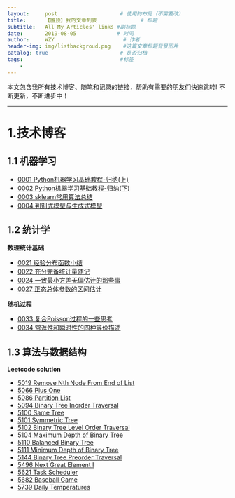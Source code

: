 ```yaml
---
layout:     post                    # 使用的布局（不需要改）
title:      【置顶】我的文章列表              # 标题 
subtitle:   All My Articles' links #副标题
date:       2019-08-05             # 时间
author:     WZY                      # 作者
header-img: img/listbackgroud.png    #这篇文章标题背景图片
catalog: true                       # 是否归档
tags:                               #标签
    - 
---
```


本文包含我所有技术博客、随笔和记录的链接，帮助有需要的朋友们快速跳转!
不断更新，不断进步中！

***

# 1.技术博客
## 1.1 机器学习
* [0001 Python机器学习基础教程-归纳(上)](https://tinky2013.github.io/2019/04/08/Python%E6%9C%BA%E5%99%A8%E5%AD%A6%E4%B9%A0%E5%9F%BA%E7%A1%80%E6%95%99%E7%A8%8B-%E5%BD%92%E7%BA%B3(%E4%B8%8A)/)
* [0002 Python机器学习基础教程-归纳(下)](https://tinky2013.github.io/2019/04/09/Python%E6%9C%BA%E5%99%A8%E5%AD%A6%E4%B9%A0%E5%9F%BA%E7%A1%80%E6%95%99%E7%A8%8B-%E5%BD%92%E7%BA%B3(%E4%B8%8B)/)
* [0003 sklearn常用算法总结](https://tinky2013.github.io/2019/08/04/sklearn%E5%B8%B8%E7%94%A8%E7%AE%97%E6%B3%95%E6%80%BB%E7%BB%93/)
* [0004 判别式模型与生成式模型](https://tinky2013.github.io/2019/07/11/%E5%88%A4%E5%88%AB%E5%BC%8F%E6%A8%A1%E5%9E%8B%E4%B8%8E%E7%94%9F%E6%88%90%E5%BC%8F%E6%A8%A1%E5%9E%8B/)

## 1.2 统计学
**数理统计基础**
* [0021 经验分布函数小结](https://tinky2013.github.io/2019/06/08/%E7%BB%8F%E9%AA%8C%E5%88%86%E5%B8%83%E5%87%BD%E6%95%B0%E5%B0%8F%E7%BB%93/)
* [0022 充分完备统计量随记](https://tinky2013.github.io/2019/05/26/%E5%85%85%E5%88%86%E5%AE%8C%E5%A4%87%E7%BB%9F%E8%AE%A1%E9%87%8F%E9%9A%8F%E8%AE%B0/)
* [0024 一致最小方差无偏估计的那些事](https://tinky2013.github.io/2019/05/05/%E4%B8%80%E8%87%B4%E6%9C%80%E5%B0%8F%E6%96%B9%E5%B7%AE%E6%97%A0%E5%81%8F%E4%BC%B0%E8%AE%A1%E7%9A%84%E9%82%A3%E4%BA%9B%E4%BA%8B/)
* [0027 正态总体参数的区间估计](https://tinky2013.github.io/2019/05/11/%E6%AD%A3%E6%80%81%E6%80%BB%E4%BD%93%E5%8F%82%E6%95%B0%E7%BD%AE%E4%BF%A1%E5%8C%BA%E9%97%B4/)

**随机过程**
* [0033 复合Poisson过程的一些思考](https://tinky2013.github.io/2019/05/03/%E5%A4%8D%E5%90%88Poisson%E8%BF%87%E7%A8%8B%E7%9A%84%E4%B8%80%E4%BA%9B%E6%80%9D%E8%80%83/)
* [0034 常返性和瞬时性的四种等价描述](https://tinky2013.github.io/2019/05/06/%E5%B8%B8%E8%BF%94%E6%80%A7%E5%92%8C%E7%9E%AC%E6%97%B6%E6%80%A7%E7%9A%84%E5%9B%9B%E7%A7%8D%E7%AD%89%E4%BB%B7%E6%8F%8F%E8%BF%B0/)

## 1.3 算法与数据结构
**Leetcode solution**
* [5019 Remove Nth Node From End of List](https://tinky2013.github.io/2018/01/09/Leetcode-19-Remove-Nth-Node-From-End-of-List/)
* [5066 Plus One](https://tinky2013.github.io/2018/01/20/Leetcode-66-Plus-One/)
* [5086 Partition List](https://tinky2013.github.io/2018/01/26/Leetcode-86-Partition-List/)
* [5094 Binary Tree Inorder Traversal](https://tinky2013.github.io/2018/01/29/Leetcode-94-Binary-Tree-Inorder-Traversal/)
* [5100 Same Tree](https://tinky2013.github.io/2018/01/31/Leetcode-100-Same-Tree/)
* [5101 Symmetric Tree](https://tinky2013.github.io/2018/02/01/Leetcode-101-Symmetric-Tree/)
* [5102 Binary Tree Level Order Traversal](https://tinky2013.github.io/2019/05/10/Leetcode-102-Binary-Tree-Level-Order-Traversal/)
* [5104 Maximum Depth of Binary Tree](https://tinky2013.github.io/2018/02/01/Leetcode-104-Maximum-Depth-of-Binary-Tree/)
* [5110 Balanced Binary Tree](https://tinky2013.github.io/2018/02/04/Leetcode-110-Balanced-Binary-Tree/)
* [5111 Minimum Depth of Binary Tree](https://tinky2013.github.io/2018/02/04/Leetcode-111-Minimum-Depth-of-Binary-Tree/)
* [5144 Binary Tree Preorder Traversal](https://tinky2013.github.io/2018/02/14/Leetcode-144-Binary-Tree-Preorder-Traversal/)
* [5496 Next Great Element I](https://tinky2013.github.io/2018/05/30/Leetcode-496-Next-Great-Element-I/)
* [5621 Task Scheduler](https://tinky2013.github.io/2018/07/07/Leetcode-621-Task-Scheduler/)
* [5682 Baseball Game](https://tinky2013.github.io/2018/07/25/Leetcode-682-Baseball-Game/)
* [5739 Daily Temperatures](https://tinky2013.github.io/2018/08/12/Leetcode-739-Daily-Temperatures/)
